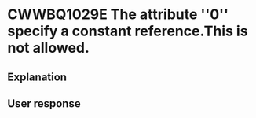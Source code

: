 # CWWBQ1029E The attribute ''0'' specify a constant reference.This is not allowed.

## Explanation

## User response